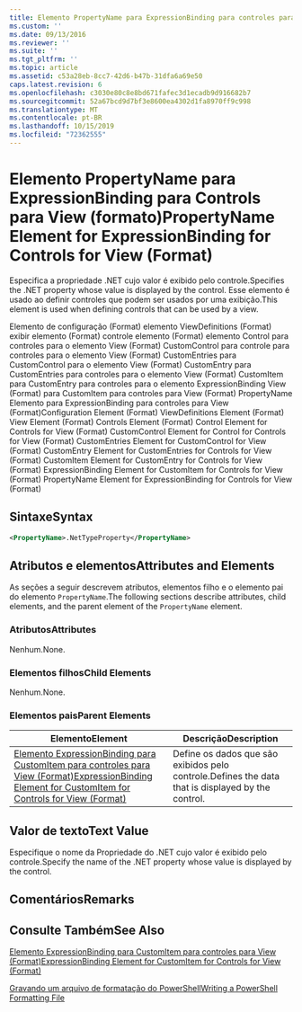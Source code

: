 ```yaml
---
title: Elemento PropertyName para ExpressionBinding para controles para View (Format) | Microsoft Docs
ms.custom: ''
ms.date: 09/13/2016
ms.reviewer: ''
ms.suite: ''
ms.tgt_pltfrm: ''
ms.topic: article
ms.assetid: c53a28eb-8cc7-42d6-b47b-31dfa6a69e50
caps.latest.revision: 6
ms.openlocfilehash: c3030e80c8e8bd671fafec3d1ecadb9d916682b7
ms.sourcegitcommit: 52a67bcd9d7bf3e8600ea4302d1fa8970ff9c998
ms.translationtype: MT
ms.contentlocale: pt-BR
ms.lasthandoff: 10/15/2019
ms.locfileid: "72362555"
---
```

# <a name="propertyname-element-for-expressionbinding-for-controls-for-view-format"></a><span data-ttu-id="dafef-102">Elemento PropertyName para ExpressionBinding para Controls para View (formato)</span><span class="sxs-lookup"><span data-stu-id="dafef-102">PropertyName Element for ExpressionBinding for Controls for View (Format)</span></span>

<span data-ttu-id="dafef-103">Especifica a propriedade .NET cujo valor é exibido pelo controle.</span><span class="sxs-lookup"><span data-stu-id="dafef-103">Specifies the .NET property whose value is displayed by the control.</span></span> <span data-ttu-id="dafef-104">Esse elemento é usado ao definir controles que podem ser usados por uma exibição.</span><span class="sxs-lookup"><span data-stu-id="dafef-104">This element is used when defining controls that can be used by a view.</span></span>

<span data-ttu-id="dafef-105">Elemento de configuração (Format) elemento ViewDefinitions (Format) exibir elemento (Format) controle elemento (Format) elemento Control para controles para o elemento View (Format) CustomControl para controle para controles para o elemento View (Format) CustomEntries para CustomControl para o elemento View (Format) CustomEntry para CustomEntries para controles para o elemento View (Format) CustomItem para CustomEntry para controles para o elemento ExpressionBinding View (Format) para CustomItem para controles para View (Format) PropertyName Elemento para ExpressionBinding para controles para View (Format)</span><span class="sxs-lookup"><span data-stu-id="dafef-105">Configuration Element (Format) ViewDefinitions Element (Format) View Element (Format) Controls Element (Format) Control Element for Controls for View (Format) CustomControl Element for Control for Controls for View (Format) CustomEntries Element for CustomControl for View (Format) CustomEntry Element for CustomEntries for Controls for View (Format) CustomItem Element for CustomEntry for Controls for View (Format) ExpressionBinding Element for CustomItem for Controls for View (Format) PropertyName Element for ExpressionBinding for Controls for View (Format)</span></span>

## <a name="syntax"></a><span data-ttu-id="dafef-106">Sintaxe</span><span class="sxs-lookup"><span data-stu-id="dafef-106">Syntax</span></span>

```xml
<PropertyName>.NetTypeProperty</PropertyName>
```

## <a name="attributes-and-elements"></a><span data-ttu-id="dafef-107">Atributos e elementos</span><span class="sxs-lookup"><span data-stu-id="dafef-107">Attributes and Elements</span></span>

<span data-ttu-id="dafef-108">As seções a seguir descrevem atributos, elementos filho e o elemento pai do elemento `PropertyName`.</span><span class="sxs-lookup"><span data-stu-id="dafef-108">The following sections describe attributes, child elements, and the parent element of the `PropertyName` element.</span></span>

### <a name="attributes"></a><span data-ttu-id="dafef-109">Atributos</span><span class="sxs-lookup"><span data-stu-id="dafef-109">Attributes</span></span>

<span data-ttu-id="dafef-110">Nenhum.</span><span class="sxs-lookup"><span data-stu-id="dafef-110">None.</span></span>

### <a name="child-elements"></a><span data-ttu-id="dafef-111">Elementos filhos</span><span class="sxs-lookup"><span data-stu-id="dafef-111">Child Elements</span></span>

<span data-ttu-id="dafef-112">Nenhum.</span><span class="sxs-lookup"><span data-stu-id="dafef-112">None.</span></span>

### <a name="parent-elements"></a><span data-ttu-id="dafef-113">Elementos pais</span><span class="sxs-lookup"><span data-stu-id="dafef-113">Parent Elements</span></span>

|<span data-ttu-id="dafef-114">Elemento</span><span class="sxs-lookup"><span data-stu-id="dafef-114">Element</span></span>|<span data-ttu-id="dafef-115">Descrição</span><span class="sxs-lookup"><span data-stu-id="dafef-115">Description</span></span>|
|-------------|-----------------|
|[<span data-ttu-id="dafef-116">Elemento ExpressionBinding para CustomItem para controles para View (Format)</span><span class="sxs-lookup"><span data-stu-id="dafef-116">ExpressionBinding Element for CustomItem for Controls for View (Format)</span></span>](./expressionbinding-element-for-customitem-for-controls-for-view-format.md)|<span data-ttu-id="dafef-117">Define os dados que são exibidos pelo controle.</span><span class="sxs-lookup"><span data-stu-id="dafef-117">Defines the data that is displayed by the control.</span></span>|

## <a name="text-value"></a><span data-ttu-id="dafef-118">Valor de texto</span><span class="sxs-lookup"><span data-stu-id="dafef-118">Text Value</span></span>

<span data-ttu-id="dafef-119">Especifique o nome da Propriedade do .NET cujo valor é exibido pelo controle.</span><span class="sxs-lookup"><span data-stu-id="dafef-119">Specify the name of the .NET property whose value is displayed by the control.</span></span>

## <a name="remarks"></a><span data-ttu-id="dafef-120">Comentários</span><span class="sxs-lookup"><span data-stu-id="dafef-120">Remarks</span></span>

## <a name="see-also"></a><span data-ttu-id="dafef-121">Consulte Também</span><span class="sxs-lookup"><span data-stu-id="dafef-121">See Also</span></span>

[<span data-ttu-id="dafef-122">Elemento ExpressionBinding para CustomItem para controles para View (Format)</span><span class="sxs-lookup"><span data-stu-id="dafef-122">ExpressionBinding Element for CustomItem for Controls for View (Format)</span></span>](./expressionbinding-element-for-customitem-for-controls-for-view-format.md)

[<span data-ttu-id="dafef-123">Gravando um arquivo de formatação do PowerShell</span><span class="sxs-lookup"><span data-stu-id="dafef-123">Writing a PowerShell Formatting File</span></span>](./writing-a-powershell-formatting-file.md)
